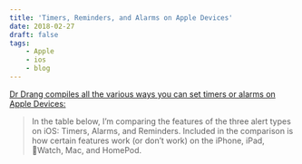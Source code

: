 ```yaml
---
title: 'Timers, Reminders, and Alarms on Apple Devices'
date: 2018-02-27
draft: false
tags: 
    - Apple
    - ios
    - blog
---
```


[Dr Drang compiles all the various ways you can set timers or alarms on Apple Devices:](http://leancrew.com/all-this/2018/02/timers-reminders-alarms-oh-my/)

> In the table below, I’m comparing the features of the three alert types on iOS: Timers, Alarms, and Reminders. Included in the comparison is how certain features work (or don’t work) on the iPhone, iPad, Watch, Mac, and HomePod.